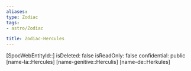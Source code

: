 ```yaml
---
aliases: 
type: Zodiac
tags:
- astro/Zodiac

title: Zodiac-Hercules
---
```

[SpocWebEntityId::]
isDeleted: false
isReadOnly: false
confidential: public
[name-la::Hercules]
[name-genitive::Herculis]
[name-de::Herkules]


